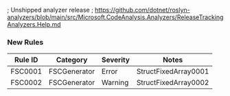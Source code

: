 ﻿; Unshipped analyzer release
; https://github.com/dotnet/roslyn-analyzers/blob/main/src/Microsoft.CodeAnalysis.Analyzers/ReleaseTrackingAnalyzers.Help.md

### New Rules

Rule ID | Category | Severity | Notes
--------|----------|----------|-------
FSC0001 | FSCGenerator | Error | StructFixedArray0001
FSC0002 | FSCGenerator | Warning | StructFixedArray0002